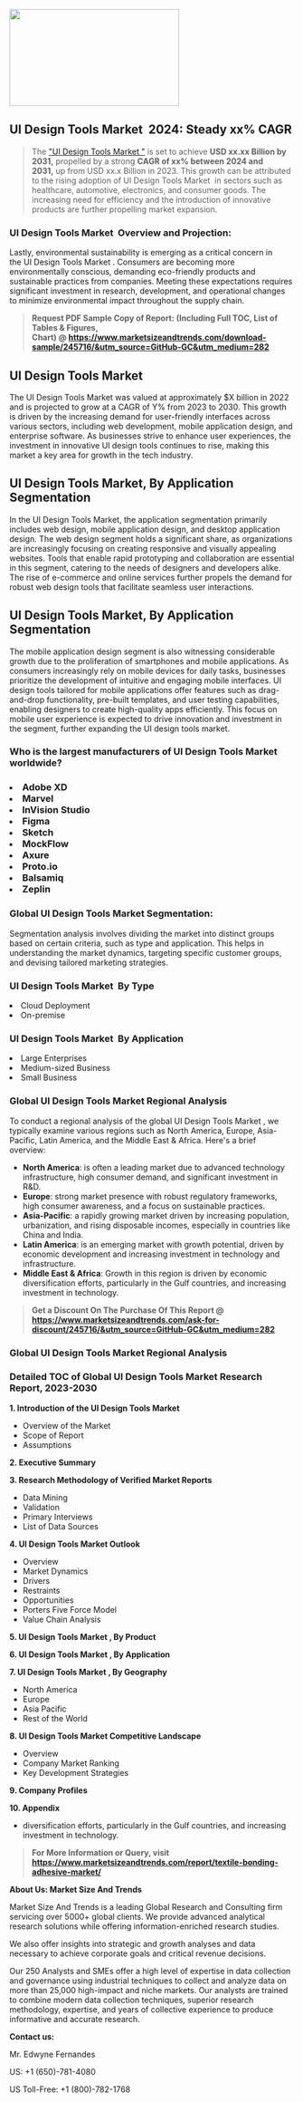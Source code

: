 <p><img class="alignnone size-medium wp-image-20088" src="https://ffe5etoiles.com/wp-content/uploads/2024/12/MST1-300x171.png" alt="" width="300" height="171" /></p><h2 id="ember46" class="ember-view reader-text-block__heading-2">UI Design Tools Market &nbsp;2024: Steady&nbsp;xx% CAGR</h2><blockquote id="ember47" class="ember-view reader-text-block__blockquote">The&nbsp;<a class="app-aware-link " href="https://www.marketsizeandtrends.com/download-sample/245716/&utm_source=GitHub-GC&utm_medium=282" target="_blank" data-test-app-aware-link="">"UI Design Tools Market "</a>&nbsp;is set to achieve&nbsp;<strong>USD&nbsp;xx.xx&nbsp;Billion by 2031,</strong>&nbsp;propelled by a strong&nbsp;<strong>CAGR of&nbsp;xx% between 2024 and 2031,</strong>&nbsp;up from USD xx.x Billion in 2023. This growth can be attributed to the rising adoption of&nbsp;UI Design Tools Market &nbsp;in sectors such as healthcare, automotive, electronics, and consumer goods. The increasing need for efficiency and the introduction of innovative products are further propelling market expansion.</blockquote><h3 id="ember48" class="ember-view reader-text-block__heading-3">UI Design Tools Market &nbsp;Overview and Projection:</h3><p id="ember49" class="ember-view reader-text-block__paragraph">Lastly, environmental sustainability is emerging as a critical concern in the&nbsp;UI Design Tools Market . Consumers are becoming more environmentally conscious, demanding eco-friendly products and sustainable practices from companies. Meeting these expectations requires significant investment in research, development, and operational changes to minimize environmental impact throughout the supply chain.</p><blockquote id="ember50" class="ember-view reader-text-block__blockquote"><strong>Request PDF Sample Copy of Report: (Including Full TOC, List of Tables &amp; Figures, Chart)&nbsp;@&nbsp;<strong><a href="https://www.marketsizeandtrends.com/download-sample/245716/&utm_source=GitHub-GC&utm_medium=282" target="_blank">https://www.marketsizeandtrends.com/download-sample/245716/&utm_source=GitHub-GC&utm_medium=282</a></strong></strong></blockquote><h3 class=""><h2>UI Design Tools Market</h2><p>The UI Design Tools Market was valued at approximately $X billion in 2022 and is projected to grow at a CAGR of Y% from 2023 to 2030. This growth is driven by the increasing demand for user-friendly interfaces across various sectors, including web development, mobile application design, and enterprise software. As businesses strive to enhance user experiences, the investment in innovative UI design tools continues to rise, making this market a key area for growth in the tech industry.</p><h2>UI Design Tools Market, By Application Segmentation</h2><p>In the UI Design Tools Market, the application segmentation primarily includes web design, mobile application design, and desktop application design. The web design segment holds a significant share, as organizations are increasingly focusing on creating responsive and visually appealing websites. Tools that enable rapid prototyping and collaboration are essential in this segment, catering to the needs of designers and developers alike. The rise of e-commerce and online services further propels the demand for robust web design tools that facilitate seamless user interactions.</p><h2>UI Design Tools Market, By Application Segmentation</h2><p>The mobile application design segment is also witnessing considerable growth due to the proliferation of smartphones and mobile applications. As consumers increasingly rely on mobile devices for daily tasks, businesses prioritize the development of intuitive and engaging mobile interfaces. UI design tools tailored for mobile applications offer features such as drag-and-drop functionality, pre-built templates, and user testing capabilities, enabling designers to create high-quality apps efficiently. This focus on mobile user experience is expected to drive innovation and investment in the segment, further expanding the UI design tools market.</p></h3><h3 id="" class="">Who is the largest manufacturers of&nbsp;UI Design Tools Market worldwide?</h3><h3 class=""></Li><Li>Adobe XD</Li><Li> Marvel</Li><Li> InVision Studio</Li><Li> Figma</Li><Li> Sketch</Li><Li> MockFlow</Li><Li> Axure</Li><Li> Proto.io</Li><Li> Balsamiq</Li><Li> Zeplin</h3><h3 id="ember53" class="ember-view reader-text-block__heading-3">Global&nbsp;UI Design Tools Market Segmentation:</h3><p id="ember54" class="ember-view reader-text-block__paragraph">Segmentation analysis involves dividing the market into distinct groups based on certain criteria, such as type and application. This helps in understanding the market dynamics, targeting specific customer groups, and devising tailored marketing strategies.</p><h3 id="" class="">UI Design Tools Market &nbsp;By Type</h3><p></Li><Li>Cloud Deployment</Li><Li> On-premise</p><h3 id="" class="">UI Design Tools Market &nbsp;By Application</h3><p class=""></Li><Li>Large Enterprises</Li><Li> Medium-sized Business</Li><Li> Small Business</p><h3 id="ember62" class="ember-view reader-text-block__heading-3">Global UI Design Tools Market Regional Analysis</h3><p id="ember63" class="ember-view reader-text-block__paragraph">To conduct a regional analysis of the global UI Design Tools Market , we typically examine various regions such as North America, Europe, Asia-Pacific, Latin America, and the Middle East &amp; Africa. Here's a brief overview:</p><ul><li><strong>North America</strong>: is often a leading market due to advanced technology infrastructure, high consumer demand, and significant investment in R&amp;D.</li><li><strong>Europe</strong>: strong market presence with robust regulatory frameworks, high consumer awareness, and a focus on sustainable practices.</li><li><strong>Asia-Pacific</strong>: a rapidly growing market driven by increasing population, urbanization, and rising disposable incomes, especially in countries like China and India.</li><li><strong>Latin America</strong>: is an emerging market with growth potential, driven by economic development and increasing investment in technology and infrastructure.</li><li><strong>Middle East &amp; Africa</strong>: Growth in this region is driven by economic diversification efforts, particularly in the Gulf countries, and increasing investment in technology.</li></ul><blockquote id="ember61" class="ember-view reader-text-block__blockquote"><strong>Get a Discount On The Purchase Of This Report @ <strong><a href="https://html-cleaner.com/" target="">https://www.marketsizeandtrends.com/ask-for-discount/245716/&utm_source=GitHub-GC&utm_medium=282</a></strong></strong></blockquote><h3 id="ember62" class="ember-view reader-text-block__heading-3">Global UI Design Tools Market Regional Analysis</h3><h3 id="" class="">Detailed TOC of Global UI Design Tools Market Research Report, 2023-2030</h3><p id="" class=""><strong>1. Introduction of the UI Design Tools Market </strong></p><ul><li>Overview of the Market</li><li>Scope of Report</li><li>Assumptions</li></ul><p id="" class=""><strong>2. Executive Summary</strong></p><p id="" class=""><strong>3. Research Methodology of Verified Market Reports</strong></p><ul><li>Data Mining</li><li>Validation</li><li>Primary Interviews</li><li>List of Data Sources</li></ul><p id="" class=""><strong>4. UI Design Tools Market Outlook</strong></p><ul><li>Overview</li><li>Market Dynamics</li><li>Drivers</li><li>Restraints</li><li>Opportunities</li><li>Porters Five Force Model</li><li>Value Chain Analysis</li></ul><p id="" class=""><strong>5. UI Design Tools Market , By Product</strong></p><p id="" class=""><strong>6. UI Design Tools Market , By Application</strong></p><p id="" class=""><strong>7. UI Design Tools Market , By Geography</strong></p><ul><li>North America</li><li>Europe</li><li>Asia Pacific</li><li>Rest of the World</li></ul><p id="" class=""><strong>8. UI Design Tools Market Competitive Landscape</strong></p><ul><li>Overview</li><li>Company Market Ranking</li><li>Key Development Strategies</li></ul><p id="" class=""><strong>9. Company Profiles</strong></p><p id="" class=""><strong>10. Appendix</strong></p><ul><li>diversification efforts, particularly in the Gulf countries, and increasing investment in technology.</li></ul><blockquote id="ember65" class="ember-view reader-text-block__blockquote"><strong>For More Information or Query, visit <strong><strong><a href="https://html-cleaner.com/" target="">https://www.marketsizeandtrends.com/report/textile-bonding-adhesive-market/</a></strong></strong></strong></blockquote><p id="" class=""><strong>About Us: Market Size And Trends</strong></p><p id="" class="">Market Size And Trends is a leading Global Research and Consulting firm servicing over 5000+ global clients. We provide advanced analytical research solutions while offering information-enriched research studies.</p><p id="" class="">We also offer insights into strategic and growth analyses and data necessary to achieve corporate goals and critical revenue decisions.</p><p id="" class="">Our 250 Analysts and SMEs offer a high level of expertise in data collection and governance using industrial techniques to collect and analyze data on more than 25,000 high-impact and niche markets. Our analysts are trained to combine modern data collection techniques, superior research methodology, expertise, and years of collective experience to produce informative and accurate research.</p><p id="" class=""><strong>Contact us:</strong></p><p id="" class="">Mr. Edwyne Fernandes</p><p id="" class="">US: +1 (650)-781-4080</p><p id="" class="">US Toll-Free: +1 (800)-782-1768</p>
